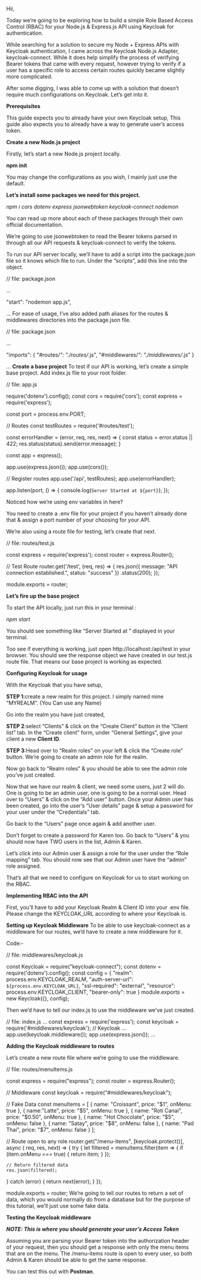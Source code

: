 Hii,

Today we’re going to be exploring how to build a simple Role Based Access Control (RBAC) for your Node.js & Express.js API using Keycloak for authentication.

While searching for a solution to secure my Node + Express APIs with Keycloak authentication, I came across the Keycloak Node.js Adapter, keycloak-connect. While it does help simplify the process of verifying Bearer tokens that came with every request, however trying to verify if a user has a specific role to access certain routes quickly became slightly more complicated.

After some digging, I was able to come up with a solution that doesn’t require much configurations on Keycloak. Let’s get into it.

**Prerequisites**

This guide expects you to already have your own Keycloak setup, This guide also expects you to already have a way to generate user’s access token.

**Create a new Node.js project**

Firstly, let’s start a new Node.js project locally.

**npm init**

You may change the configurations as you wish, I mainly just use the default.

**Let’s install some packages we need for this project.**

_npm i cors dotenv express jsonwebtoken keycloak-connect nodemon_

You can read up more about each of these packages through their own official documentation.

We’re going to use jsonwebtoken to read the Bearer tokens parsed in through all our API requests & keycloak-connect to verify the tokens.

To run our API server locally, we’ll have to add a script into the package.json file so it knows which file to run. Under the “scripts”, add this line into the object.

// file: package.json

...

"start": "nodemon app.js", 

...
For ease of usage, I’ve also added path aliases for the routes & middlewares directories into the package.json file.

// file: package.json

...

"imports": {
  "#routes/*": "./routes/*.js",
  "#middlewares/*": "./middlewares/*.js"
}

...
**Create a base project**
To test if our API is working, let’s create a simple base project. Add index.js file to your root folder.

// file: app.js

require('dotenv').config();
const cors = require('cors');
const express = require('express');

const port = process.env.PORT;

// Routes
const testRoutes = require('#routes/test');

const errorHandler = (error, req, res, next) => {
  const status = error.status || 422;
  res.status(status).send(error.message);
}

const app = express();

app.use(express.json());
app.use(cors());

// Register routes
app.use('/api', testRoutes);
app.use(errorHandler);

app.listen(port, () => {
  console.log(`Server Started at ${port}`);
});

Noticed how we’re using env variables in here?

You need to create a .env file for your project if you haven’t already done that & assign a port number of your choosing for your API.

We’re also using a route file for testing, let’s create that next.

// file: routes/test.js

const express = require('express');
const router = express.Router();

// Test Route
router.get('/test', (req, res) => {
  res.json({
    message: "API connection established.",
    status: "success"
  })
  .status(200);
});

module.exports = router;

**Let’s fire up the base project**

To start the API locally, just run this in your terminal :

_npm start_

You should see something like “Server Started at <port>” displayed in your terminal.

Too see if everything is working, just open http://localhost:<port>/api/test in your browser. You should see the response object we have created in our test.js route file. That means our base project is working as expected.

**Configuring Keycloak for usage**

With the Keycloak that you have setup, 

**STEP 1**:create a new realm for this project. I simply named mine “MYREALM”. {You Can use any Name}

Go into the realm you have just created, 

**STEP 2**:select “Clients” & click on the “Create Client” button in the “Client list” tab. In the “Create client” form, under “General Settings”, give your client a new **Client ID**.


**STEP 3**:Head over to “Realm roles” on your left & click the “Create role” button. We’re going to create an admin role for the realm.


Now go back to “Realm roles” & you should be able to see the admin role you’ve just created.

Now that we have our realm & client, we need some users, just 2 will do. One is going to be an admin user, one is going to be a normal user.
Head over to “Users” & click on the “Add user” button.
Once your Admin user has been created, go into the user’s “User details” page & setup a password for your user under the “Credentials” tab.

Go back to the “Users” page once again & add another user.

Don’t forget to create a password for Karen too.
Go back to “Users” & you should now have TWO users in the list, Admin & Karen.

Let’s click into our Admin user & assign a role for the user under the “Role mapping” tab.
You should now see that our Admin user have the “admin” role assigned.

That’s all that we need to configure on Keycloak for us to start working on the RBAC.

**Implementing RBAC into the API**

First, you’ll have to add your Keycloak Realm & Client ID into your .env file.
Please change the KEYCLOAK_URL according to where your Keycloak is.

**Setting up Keycloak Middleware**
To be able to use keycloak-connect as a middleware for our routes, we’d have to create a new middleware for it.

Code:-

// file: middlewares/keycloak.js

const Keycloak = require("keycloak-connect");
const dotenv = require('dotenv').config();
const config = {
  "realm": process.env.KEYCLOAK_REALM,
  "auth-server-url": `${process.env.KEYCLOAK_URL}`,
  "ssl-required": "external",
  "resource": process.env.KEYCLOAK_CLIENT,
  "bearer-only": true
}
module.exports = new Keycloak({}, config);

Then we’d have to tell our index.js to use the middleware we’ve just created.

// file: index.js
...
const express = require('express');
const keycloak = require('#middlewares/keycloak'); // Keycloak
...
app.use(keycloak.middleware());
app.use(express.json());
...

**Adding the Keycloak middleware to routes**

Let’s create a new route file where we’re going to use the middleware.

// file: routes/menuItems.js

const express = require("express");
const router =  express.Router();

// Middleware
const keycloak = require("#middlewares/keycloak");

// Fake Data
const menuItems = [
  {
    name: "Croissant",
    price: "$1",
    onMenu: true
  },
  {
    name:"Latte",
    price: "$5",
    onMenu: true
  },
  {
    name: "Roti Canai",
    price: "$0.50",
    onMenu: true
  },
  {
    name: "Hot Chocolate",
    price: "$5",
    onMenu: false
  },
  {
    name: "Satay",
    price: "$8",
    onMenu: false
  },
  {
    name: "Pad Thai",
    price: "$7",
    onMenu: false
  }
];

// Route open to any role
router.get("/menu-items", 
[keycloak.protect()],
async ( req, res, next) => {
  try {
    let filtered = menuItems.filter(item => {
      if (item.onMenu === true) {
        return item;
      }
    });

    // Return filtered data
    res.json(filtered);
  } catch (error) {
    return next(error);
  }
});

module.exports = router;
We’re going to tell our routes to return a set of data, which you would normally do from a database but for the purpose of this tutorial, we’ll just use some fake data.

**Testing the Keycloak middleware**

**_NOTE: This is where you should generate your user’s Access Token_**

Assuming you are parsing your Bearer token into the authorization header of your request, then you should get a response with only the menu items that are on the menu. The /menu-items route is open to every user, so both Admin & Karen should be able to get the same response.

You can test this out with **Postman**.
